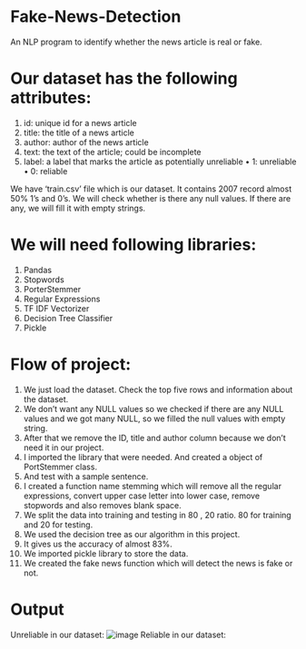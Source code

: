 # Fake-News-Detection
An NLP program to identify whether the news article is real or fake.

# Our dataset has the following attributes:
1.	id: unique id for a news article
2.	title: the title of a news article
3.	author: author of the news article
4.	text: the text of the article; could be incomplete
5.	label: a label that marks the article as potentially unreliable
    •	1: unreliable
    •	0: reliable
    
We have ‘train.csv’ file which is our dataset. 
It contains 2007 record almost 50% 1’s and 0’s.
We will check whether is there any null values. If there are any, we will fill it with empty strings.

# We will need following libraries:
1.	Pandas
2.	Stopwords
3.	PorterStemmer
4.	Regular Expressions
5.	TF IDF Vectorizer
6.	Decision Tree Classifier
7.	Pickle

# Flow of project:
1. We just load the dataset. Check the top five rows and information about the dataset.
2. We don’t want any NULL values so we checked if there are any NULL values and we got many NULL, so we filled the null values with empty string.
3. After that we remove the ID, title and author column because we don’t need it in our project.
4. I imported the library that were needed. And created a object of PortStemmer class.
5. And test with a sample sentence.
6. I created a function name stemming which will remove all the regular expressions, convert upper case letter into lower case, remove stopwords and also removes blank space.  
7. We split the data into training and testing in 80 , 20 ratio. 80 for training and 20 for testing.
8. We used the decision tree as our algorithm in this project. 
9. It gives us the accuracy of almost 83%. 
10. We imported pickle library to store the data. 
11. We created the fake news function which will detect the news is fake or not.

# Output
Unreliable in our dataset:
![image](https://user-images.githubusercontent.com/43111400/232422910-6f1cd4c6-d35d-498f-b346-d1c84efefa75.png)
Reliable in our dataset:
